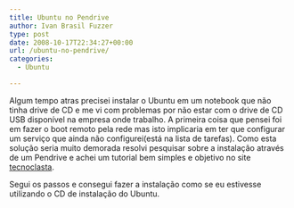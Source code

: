 ```yaml
---
title: Ubuntu no Pendrive
author: Ivan Brasil Fuzzer
type: post
date: 2008-10-17T22:34:27+00:00
url: /ubuntu-no-pendrive/
categories:
  - Ubuntu

---
```

Algum tempo atras precisei instalar o Ubuntu em um notebook que não tinha drive de CD e me vi com problemas por não estar com o drive de CD USB disponível na empresa onde trabalho. A primeira coisa que pensei foi em fazer o boot remoto pela rede mas isto implicaria em ter que configurar um serviço que ainda não configurei(está na lista de tarefas). Como esta solução seria muito demorada resolvi pesquisar sobre a instalação através de um Pendrive e achei um tutorial bem simples e objetivo no site [tecnoclasta][1].
  
Segui os passos e consegui fazer a instalação como se eu estivesse utilizando o CD de instalação do Ubuntu.

 [1]: http://www.tecnoclasta.com/2008/06/17/criando-um-pendrive-ubuntu-804/